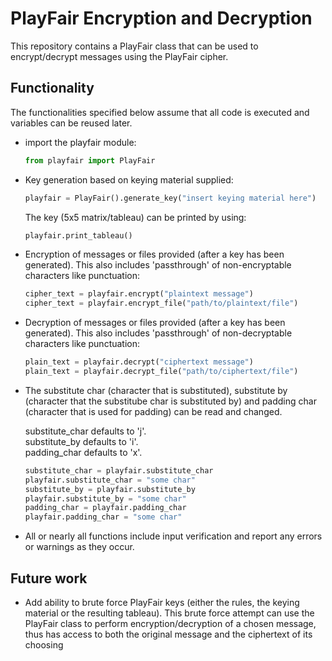 # PlayFair Encryption and Decryption

This repository contains a PlayFair class that can be used to encrypt/decrypt messages using the PlayFair cipher.

## Functionality

The functionalities specified below assume that all code is executed and variables can be reused later.

- import the playfair module:

  ```python
  from playfair import PlayFair
  ```

- Key generation based on keying material supplied:

  ```python
  playfair = PlayFair().generate_key("insert keying material here")
  ```

  The key (5x5 matrix/tableau) can be printed by using:

  ```python
  playfair.print_tableau()
  ```

- Encryption of messages or files provided (after a key has been generated).
  This also includes 'passthrough' of non-encryptable characters like punctuation:

  ```python
  cipher_text = playfair.encrypt("plaintext message")
  cipher_text = playfair.encrypt_file("path/to/plaintext/file")
  ```

- Decryption of messages or files provided (after a key has been generated).
  This also includes 'passthrough' of non-decryptable characters like punctuation:

  ```python
  plain_text = playfair.decrypt("ciphertext message")
  plain_text = playfair.decrypt_file("path/to/ciphertext/file")
  ```

- The substitute char (character that is substituted), substitute by (character that the substitube char is substituted by) and padding char (character that is used for padding) can be read and changed.

  substitute_char defaults to 'j'.  
  substitute_by defaults to 'i'.  
  padding_char defaults to 'x'.

  ```python
  substitute_char = playfair.substitute_char
  playfair.substitute_char = "some char"
  substitute_by = playfair.substitute_by
  playfair.substitute_by = "some char"
  padding_char = playfair.padding_char
  playfair.padding_char = "some char"
  ```

- All or nearly all functions include input verification and report any errors or warnings as they occur.

## Future work

- Add ability to brute force PlayFair keys (either the rules, the keying material or the resulting tableau).
  This brute force attempt can use the PlayFair class to perform encryption/decryption of a chosen message,
  thus has access to both the original message and the ciphertext of its choosing
